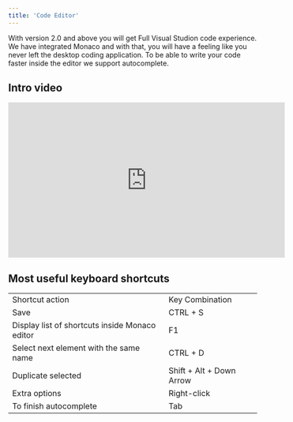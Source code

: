 ```yaml
---
title: 'Code Editor'
---
```


With version 2.0 and above you will get Full Visual Studion code experience. We have integrated Monaco and with that, you will have a feeling like you never left the desktop coding application. To be able to write your code faster inside the editor we support autocomplete.

## Intro video

<iframe width="560" height="315" src="https://www.youtube.com/embed/4TGHlOX6Se8" title="YouTube video player" frameborder="0" allow="accelerometer; autoplay; clipboard-write; encrypted-media; gyroscope; picture-in-picture; web-share" allowfullscreen></iframe>

## Most useful keyboard shortcuts

<table><tbody><tr><td>Shortcut action</td><td>Key Combination</td></tr><tr><td>Save</td><td>CTRL + S</td></tr><tr><td>Display list of shortcuts inside Monaco editor</td><td>F1</td></tr><tr><td>Select next element with the same name</td><td>CTRL + D</td></tr><tr><td>Duplicate selected</td><td>Shift + Alt + Down Arrow</td></tr><tr><td>Extra options</td><td>Right-click</td></tr><tr><td>To finish autocomplete</td><td>Tab</td></tr></tbody></table>